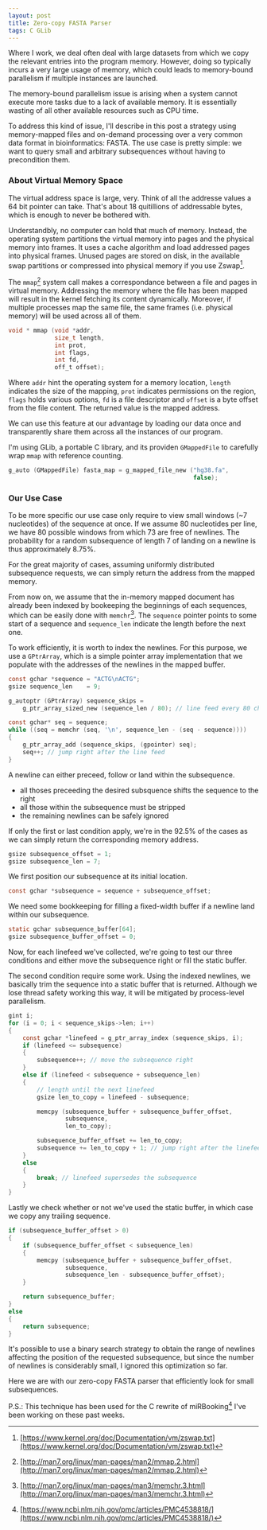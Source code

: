 ```yaml
---
layout: post
title: Zero-copy FASTA Parser
tags: C GLib
---
```


Where I work, we deal often deal with large datasets from which we copy the
relevant entries into the program memory. However, doing so typically incurs
a very large usage of memory, which could leads to memory-bound parallelism if
multiple instances are launched.

The memory-bound parallelism issue is arising when a system cannot execute more
tasks due to a lack of available memory. It is essentially wasting of all other
available resources such as CPU time.

To address this kind of issue, I'll describe in this post a strategy using
memory-mapped files and on-demand processing over a very common data format in
bioinformatics: FASTA. The use case is pretty simple: we want to query small
and arbitrary subsequences without having to precondition them.

### About Virtual Memory Space

The virtual address space is large, very. Think of all the addresse values a 64
bit pointer can take. That's about 18 quitillions of addressable bytes, which
is enough to never be bothered with.

Understandbly, no computer can hold that much of memory. Instead, the operating
system partitions the virtual memory into pages and the physical memory into
frames. It uses a cache algorithm and load addressed pages into physical
frames. Unused pages are stored on disk, in the available swap partitions or
compressed into physical memory if you use Zswap[^zswap].

[^zswap]: [https://www.kernel.org/doc/Documentation/vm/zswap.txt](https://www.kernel.org/doc/Documentation/vm/zswap.txt)

The `mmap`[^mmap] system call makes a correspondance between a file and pages in
virtual memory. Addressing the memory where the file has been mapped will
result in the kernel fetching its content dynamically. Moreover, if multiple
processes map the same file, the same frames (i.e. physical memory) will be
used across all of them.

[^mmap]: [http://man7.org/linux/man-pages/man2/mmap.2.html](http://man7.org/linux/man-pages/man2/mmap.2.html)

```c
void * mmap (void *addr,
             size_t length,
             int prot,
             int flags,
             int fd,
             off_t offset);
```

Where `addr` hint the operating system for a memory location, `length` indicates
the size of the mapping, `prot` indicates permissions on the region, `flags`
holds various options, `fd` is a file descriptor and `offset` is a byte offset
from the file content. The returned value is the mapped address.

We can use this feature at our advantage by loading our data once and
transparently share them across all the instances of our program.

I'm using GLib, a portable C library, and its providen `GMappedFile` to
carefully wrap `mmap` with reference counting.

```c
g_auto (GMappedFile) fasta_map = g_mapped_file_new ("hg38.fa",
                                                    false);
```

### Our Use Case

To be more specific our use case only require to view small windows (~7
nucleotides) of the sequence at once. If we assume 80 nucleotides per line, we
have 80 possible windows from which 73 are free of newlines. The probability
for a random subsequence of length 7 of landing on a newline is thus
approximately 8.75%.

For the great majority of cases, assuming uniformly distributed subsequence
requests, we can simply return the address from the mapped memory.

From now on, we assume that the in-memory mapped document has already been
indexed by bookeeping the beginnings of each sequences, which can be easily
done with `memchr`[^memchr]. The `sequence` pointer points to some start of
a sequence and `sequence_len` indicate the length before the next one.

[^memchr]: [http://man7.org/linux/man-pages/man3/memchr.3.html](http://man7.org/linux/man-pages/man3/memchr.3.html)

To work efficiently, it is worth to index the newlines. For this purpose, we
use a `GPtrArray`, which is a simple pointer array implementation that we
populate with the addresses of the newlines in the mapped buffer.

```c
const gchar *sequence = "ACTG\nACTG";
gsize sequence_len    = 9;

g_autoptr (GPtrArray) sequence_skips =
    g_ptr_array_sized_new (sequence_len / 80); // line feed every 80 characters

const gchar* seq = sequence;
while ((seq = memchr (seq, '\n', sequence_len - (seq - sequence))))
{
    g_ptr_array_add (sequence_skips, (gpointer) seq);
    seq++; // jump right after the line feed
}
```

A newline can either preceed, follow or land within the subsequence.

 - all thoses preceeding the desired subsquence shifts the sequence to the right
 - all those within the subsequence must be stripped
 - the remaining newlines can be safely ignored

If only the first or last condition apply, we're in the 92.5% of the cases as
we can simply return the corresponding memory address.

```c
gsize subsequence_offset = 1;
gsize subsequence_len = 7;
```

We first position our subsequence at its initial location.

```c
const gchar *subsequence = sequence + subsequence_offset;
```

We need some bookkeeping for filling a fixed-width buffer if a newline land
within our subsequence.

```c
static gchar subsequence_buffer[64];
gsize subsequence_buffer_offset = 0;
```

Now, for each linefeed we've collected, we're going to test our three
conditions and either move the subsequence right or fill the static buffer.

The second condition require some work. Using the indexed newlines, we
basically trim the sequence into a static buffer that is returned. Although we
lose thread safety working this way, it will be mitigated by process-level
parallelism.

```c
gint i;
for (i = 0; i < sequence_skips->len; i++)
{
    const gchar *linefeed = g_ptr_array_index (sequence_skips, i);
    if (linefeed <= subsequence)
    {
        subsequence++; // move the subsequence right
    }
    else if (linefeed < subsequence + subsequence_len)
    {
        // length until the next linefeed
        gsize len_to_copy = linefeed - subsequence;

        memcpy (subsequence_buffer + subsequence_buffer_offset,
                subsequence,
                len_to_copy);

        subsequence_buffer_offset += len_to_copy;
        subsequence += len_to_copy + 1; // jump right after the linefeed
    }
    else
    {
        break; // linefeed supersedes the subsequence
    }
}
```

Lastly we check whether or not we've used the static buffer, in which case we
copy any trailing sequence.

```c
if (subsequence_buffer_offset > 0)
{
    if (subsequence_buffer_offset < subsequence_len)
    {
        memcpy (subsequence_buffer + subsequence_buffer_offset,
                subsequence,
                subsequence_len - subsequence_buffer_offset);
    }

    return subsequence_buffer;
}
else
{
    return subsequence;
}
```

It's possible to use a binary search strategy to obtain the range of newlines
affecting the position of the requested subsequence, but since the number of
newlines is considerably small, I ignored this optimization so far.

Here we are with our zero-copy FASTA parser that efficiently look for small
subsequences.

P.S.: This technique has been used for the C rewrite of miRBooking[^mirbooking]
I've been working on these past weeks.

[^mirbooking]: [https://www.ncbi.nlm.nih.gov/pmc/articles/PMC4538818/](https://www.ncbi.nlm.nih.gov/pmc/articles/PMC4538818/)
